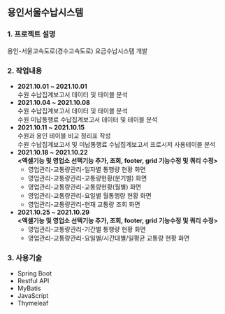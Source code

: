 ## 용인서울수납시스템
### 1. 프로젝트 설명
용인-서울고속도로(경수고속도로) 요금수납시스템 개발
### 2. 작업내용
 - **2021.10.01 ~ 2021.10.01**   
  수원 수납집계보고서 데이터 및 테이블 분석   
 - **2021.10.04 ~ 2021.10.08**   
  수원 수납집계보고서 데이터 및 테이블 분석   
  수원 미납통행료 수납집계보고서 데이터 및 테이블 분석
 - **2021.10.11 ~ 2021.10.15**   
  수원과 용인 테이블 비교 정리표 작성   
  수원 수납집계보고서 및 미납통행료 수납집계보고서 프로시저 사용테이블 분석   
 - **2021.10.18 ~ 2021.10.22**       
**<엑셀기능 및 영업소 선택기능 추가, 조회, footer, grid 기능수정 및 쿼리 수정>**   
   - 영업관리-교통량관리-일자별 통행량 현황 화면   
   - 영업관리-교통량관리-교통량현황(분기별) 화면   
   - 영업관리-교통량관리-교통량현황(월별) 화면   
   - 영업관리-교통량관리-요일별 월통행량 현황 화면   
   - 영업관리-교통량관리-현재 교통량 조회 화면   
 - **2021.10.25 ~ 2021.10.29**   
**<엑셀기능 및 영업소 선택기능 추가, 조회, footer, grid 기능수정 및 쿼리 수정>**     
   - 영업관리-교통량관리-기간별 통행량 현황 화면   
   - 영업관리-교통량관리-요일별/시간대별/일평균 교통량 현황 화면     
### 3. 사용기술   
 - Spring Boot
 - Restful API
 - MyBatis
 - JavaScript
 - Thymeleaf